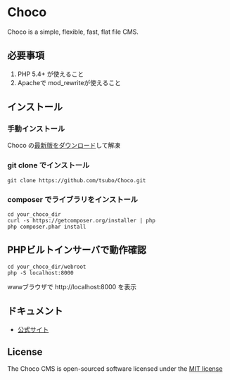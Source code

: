 Choco
=====

Choco is a simple, flexible, fast, flat file CMS.

必要事項
------------
1. PHP 5.4+ が使えること
2. Apacheで mod_rewriteが使えること

インストール
------------
### 手動インストール
Choco の[最新版をダウンロード](https://github.com/tsubo/Choco/zipball/master)して解凍

### git clone でインストール
```
git clone https://github.com/tsubo/Choco.git
```

### composer でライブラリをインストール
```
cd your_choco_dir
curl -s https://getcomposer.org/installer | php
php composer.phar install
```

PHPビルトインサーバで動作確認
-----------------------------
```
cd your_choco_dir/webroot
php -S localhost:8000
```

wwwブラウザで http://localhost:8000 を表示

ドキュメント
-----------------------------
- [公式サイト](http://tsubo.github.io/Choco/)

License
-----------------------------
The Choco CMS is open-sourced software licensed under the [MIT license](http://opensource.org/licenses/MIT)
